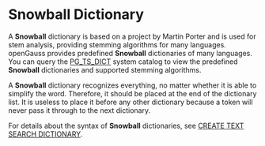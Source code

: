 # Snowball Dictionary<a name="EN-US_TOPIC_0289900109"></a>

A  **Snowball**  dictionary is based on a project by Martin Porter and is used for stem analysis, providing stemming algorithms for many languages. openGauss provides predefined  **Snowball**  dictionaries of many languages. You can query the  [PG\_TS\_DICT](../DatabaseReference/pg_ts_dict.md)  system catalog to view the predefined  **Snowball**  dictionaries and supported stemming algorithms.

A  **Snowball**  dictionary recognizes everything, no matter whether it is able to simplify the word. Therefore, it should be placed at the end of the dictionary list. It is useless to place it before any other dictionary because a token will never pass it through to the next dictionary.

For details about the syntax of  **Snowball**  dictionaries, see  [CREATE TEXT SEARCH DICTIONARY](create-text-search-dictionary.md).

